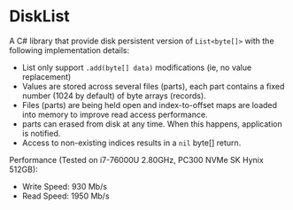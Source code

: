 # DiskList
A C# library that provide disk persistent version of `List<byte[]>` with the following implementation details:
- List only support `.add(byte[] data)` modifications (ie, no value replacement)
- Values are stored across several files (parts), each part contains a fixed number (1024 by default) of byte arrays (records).
- Files (parts) are being held open and index-to-offset maps are loaded into memory to improve read access performance.
- parts can erased from disk at any time. When this happens, application is notified.
- Access to non-existing indices results in a `nil` byte[] return.

Performance (Tested on i7-76000U 2.80GHz, PC300 NVMe SK Hynix 512GB):
- Write Speed: 930 Mb/s
- Read Speed: 1950 Mb/s
